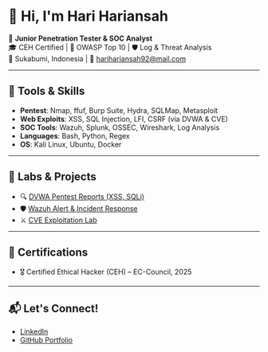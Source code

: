 # 👋 Hi, I'm Hari Hariansah

🔐 **Junior Penetration Tester & SOC Analyst**  
🎓 CEH Certified | 🎯 OWASP Top 10 | 🛡️ Log & Threat Analysis  
📍 Sukabumi, Indonesia | 📧 harihariansah92@mail.com

---

## 🧰 Tools & Skills
- **Pentest**: Nmap, ffuf, Burp Suite, Hydra, SQLMap, Metasploit
- **Web Exploits**: XSS, SQL Injection, LFI, CSRF (via DVWA & CVE)
- **SOC Tools**: Wazuh, Splunk, OSSEC, Wireshark, Log Analysis
- **Languages**: Bash, Python, Regex
- **OS**: Kali Linux, Ubuntu, Docker

---

## 🧪 Labs & Projects
- 🔍 [DVWA Pentest Reports (XSS, SQLi)](https://github.com/hariansah1922/cybersecurity-portfolio/tree/main/pentest-reports)
- 🛡️ [Wazuh Alert & Incident Response](https://github.com/hariansah1922/cybersecurity-portfolio/tree/main/soc-reports)
- ⚔️ [CVE Exploitation Lab](https://github.com/hariansah1922/cybersecurity-portfolio)

---

## 📜 Certifications
- 🎖️ Certified Ethical Hacker (CEH) – EC-Council, 2025

---

## 📬 Let's Connect!
- [LinkedIn](https://www.linkedin.com/in/hari-hariansah-1283b7366)
- [GitHub Portfolio](https://github.com/hariansah1922/cybersecurity-portfolio)
